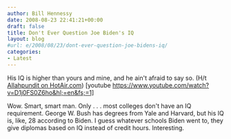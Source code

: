 ```yaml
---
author: Bill Hennessy
date: 2008-08-23 22:41:21+00:00
draft: false
title: Don't Ever Question Joe Biden's IQ
layout: blog
#url: e/2008/08/23/dont-ever-question-joe-bidens-iq/
categories:
- Latest
---
```


His IQ is higher than yours and mine, and he ain't afraid to say so. (H/t [Allahpundit on HotAir.com](https://hotair.com/archives/2008/08/23/flashback-the-obligatory-i-think-i-probably-have-a-much-higher-iq-than-you-do-clip/))
[youtube https://www.youtube.com/watch?v=D1j0FS0Z6ho&hl;=en&fs;=1]

Wow.  Smart, smart man.  Only . . . most colleges don't have an IQ requirement.  George W. Bush has degrees from Yale and Harvard, but his IQ is, like, 28 according to Biden.  I guess whatever schools Biden went to, they give diplomas based on IQ instead of credit hours.  Interesting. 
